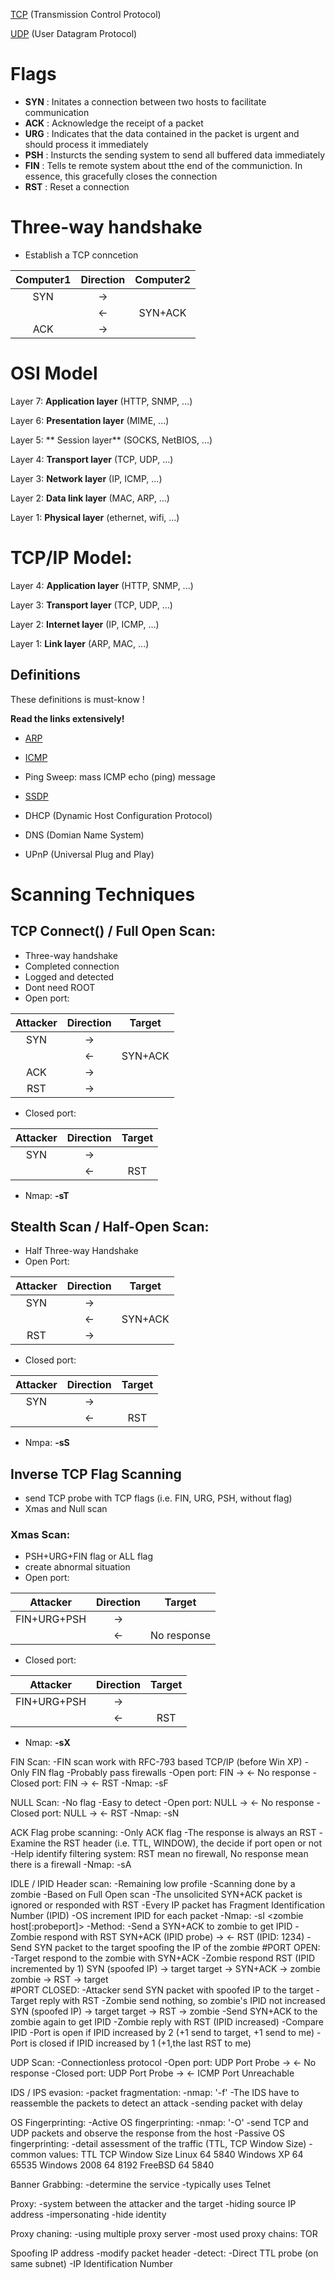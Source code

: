 

[TCP](https://en.wikipedia.org/wiki/Transmission_Control_Protocol) (Transmission Control Protocol)

[UDP](https://en.wikipedia.org/wiki/User_Datagram_Protocol) (User Datagram Protocol)

# Flags

- **SYN** : Initates a connection between two hosts to facilitate communication
- **ACK** : Acknowledge the receipt of a packet
- **URG** : Indicates that the data contained in the packet is urgent and should process it immediately
- **PSH** : Insturcts the sending system to send all buffered data immediately
- **FIN** : Tells te remote system about tthe end of the communiction. In essence, this gracefully closes the 
connection
- **RST** :  Reset a connection

# Three-way handshake

- Establish a TCP conncetion

| Computer1 | Direction | Computer2 |
|:---------:|:---------:|:---------:|           
|    SYN    |    ->     |           |
|	    |    <-     |  SYN+ACK  |
|    ACK    |    ->     |           |

# OSI Model

Layer 7: **Application layer** (HTTP, SNMP, ...)

Layer 6: **Presentation layer** (MIME, ...)

Layer 5: ** Session layer** (SOCKS, NetBIOS, ...)

Layer 4: **Transport layer** (TCP, UDP, ...)

Layer 3: **Network layer** (IP, ICMP, ...)

Layer 2: **Data link layer** (MAC, ARP, ...)

Layer 1: **Physical layer** (ethernet, wifi, ...)



# TCP/IP Model:

Layer 4: **Application layer** (HTTP, SNMP, ...)

Layer 3: **Transport layer** (TCP, UDP, ...)

Layer 2: **Internet layer** (IP, ICMP, ...)

Layer 1: **Link layer** (ARP, MAC, ...)

## Definitions

These definitions is must-know !

**Read the links extensively!**

- [ARP](https://www.tummy.com/articles/networking-basics-how-arp-works/)

- [ICMP](https://www.webopedia.com/TERM/I/ICMP.html)

- Ping Sweep: mass ICMP echo (ping) message

- [SSDP](https://wiki.wireshark.org/SSDP)

- DHCP (Dynamic Host Configuration Protocol)

- DNS (Domian Name System)

- UPnP (Universal Plug and Play)

# Scanning Techniques

## TCP Connect() / Full Open Scan:

- Three-way handshake
- Completed connection
- Logged and detected
- Dont need ROOT
- Open port:

| Attacker  | Direction | Target    |
|:---------:|:---------:|:---------:|
|    SYN    |    ->     |           |
|           |    <-     |  SYN+ACK  |
|    ACK    |    ->     |           |
|    RST    |    ->     |           |


- Closed port:

| Attacker  | Direction | Target    |
|:---------:|:---------:|:---------:|
|    SYN    |    ->     |           |
|           |    <-     |    RST    |

- Nmap: **-sT**

## Stealth Scan / Half-Open Scan:

- Half Three-way Handshake
- Open Port:

| Attacker  | Direction | Target    |
|:---------:|:---------:|:---------:|
|    SYN    |    ->     |           |
|           |    <-     |  SYN+ACK  |
|    RST    |    ->     |           |

- Closed port:

| Attacker  | Direction | Target    |
|:---------:|:---------:|:---------:|
|    SYN    |    ->     |           |
|           |    <-     |    RST    |

- Nmpa: **-sS**

## Inverse TCP Flag Scanning

- send TCP probe with TCP flags (i.e. FIN, URG, PSH, without flag)
- Xmas and Null scan

### Xmas Scan:

- PSH+URG+FIN flag or ALL flag
- create abnormal situation
- Open port:

|  Attacker   | Direction | Target      |
|:-----------:|:---------:|:-----------:|
| FIN+URG+PSH |    ->     |             |
|             |    <-     | No response |

- Closed port:

|  Attacker   | Direction | Target      |
|:-----------:|:---------:|:-----------:|
| FIN+URG+PSH |    ->     |             |
|             |    <-     |    RST      |


- Nmap: **-sX**

FIN Scan:
	-FIN scan work with RFC-793 based TCP/IP (before Win XP)
	-Only FIN flag
	-Probably pass firewalls
	-Open port:
		FIN ->
		    <- No response
	-Closed port:
		FIN ->
		    <- RST
	-Nmap: -sF

NULL Scan:
	-No flag
	-Easy to detect
	-Open port:
		NULL ->
		     <- No response
	-Closed port:
		NULL ->
		     <- RST
	-Nmap: -sN

ACK Flag probe scanning:
	-Only ACK flag
	-The response is always an RST
	-Examine the RST header (i.e. TTL, WINDOW), the decide if port open or
	 not
	-Help identify filtering system: RST mean no firewall, No response 
	 mean there is a firewall
	-Nmap: -sA

IDLE / IPID Header scan:
	-Remaining low profile
	-Scanning done by a zombie
	-Based on Full Open scan
	-The unsolicited SYN+ACK packet is ignored or responded with RST
	-Every IP packet has Fragment Identification Number (IPID)
	-OS increment IPID for each packet
	-Nmap: -sI <zombie host[:probeport]>
	-Method:
		-Send a SYN+ACK to zombie to get IPID
		-Zombie respond with RST
			SYN+ACK (IPID probe) ->
					     <- RST (IPID: 1234)
		-Send SYN packet to the target spoofing the IP of the zombie
		#PORT OPEN:
		-Target respond to the zombie with SYN+ACK
		-Zombie respond RST (IPID incremented by 1)
			SYN (spoofed IP) -> target
			target -> SYN+ACK -> zombie
			zombie -> RST -> target		 
		#PORT CLOSED:
		-Attacker send SYN packet with spoofed IP to the target
		-Target reply with RST
		-Zombie send nothing, so zombie's IPID not increased
			SYN (spoofed IP) -> target
			target -> RST -> zombie
		-Send SYN+ACK to the zombie again to get IPID
		-Zombie reply with RST (IPID increased)
		-Compare IPID
		-Port is open if IPID increased by 2 (+1 send to target,
		 +1 send to me)
		-Port is closed if IPID increased by 1 (+1,the last RST to me)

UDP Scan:
	-Connectionless protocol
	-Open port:
		UDP Port Probe ->
			       <- No response
	-Closed port:
		UDP Port Probe ->
			       <- ICMP Port Unreachable
	

IDS / IPS evasion:
	-packet fragmentation:
		-nmap: '-f'
		-The IDS have to reassemble the packets to detect an attack
	-sending packet with delay

OS Fingerprinting:
	-Active OS fingerprinting:
		-nmap: '-O'
		-send TCP and UDP packets and observe the response from
		 the host
	-Passive OS fingerprinting:
		-detail assessment of the traffic (TTL, TCP Window Size)
		-common values:
					TTL	TCP Window Size
			Linux		64	5840
			Windows XP	64	65535
			Windows 2008	64	8192
			FreeBSD		64	5840	
		
Banner Grabbing: 
	-determine the service
	-typically uses Telnet

Proxy:
	-system between the attacker and the target
	-hiding source IP address
	-impersonating
	-hide identity

Proxy chaning:
	-using multiple proxy server
	-most used proxy chains: TOR

Spoofing IP address
	-modify packet header
	-detect:
		-Direct TTL probe (on same subnet)
		-IP Identification Number

